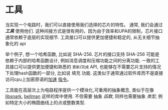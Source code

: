 # 工具


当实现一个电路时，我们可以直接使用我们选择的芯片的特性。 通常, 我们会通过 ***工具*** 使用他们. 
这种间接方式是很有用的，因为由于效率和UPA的限制，芯片接口通常依赖于底层的实现细节.
工具接口可以提供更加便捷和稳定的, 从无关细节抽象化的 api

举个例子, 想一个哈希函数, 比如说 SHA-256. 芯片的接口支持 SHA-256 可能是依赖于内部的哈希函数设计, 
例如消息调度和压缩功能之间的分离功能. 一致的工具接口可以提供更加便捷和熟悉的 `更新`/`完成` API, 
也能够在不需要芯片支持的情况下处理hash函数的一部分, 比如说 填充 功能.
这类似于通常通过软件库而不是直接访问cpu上加密原语的[加速](https://software.intel.com/content/www/us/en/develop/articles/intel-sha-extensions.html)
[指令](https://developer.arm.com/documentation/ddi0514/g/introduction/about-the-cortex-a57-processor-cryptography-engine)。

工具能在高层次上为电路程序提供一个模块化,可重用的抽象概念, 类似于在像 
[libsnark](https://github.com/christianlundkvist/libsnark-tutorial),
[bellman](https://electriccoin.co/blog/bellman-zksnarks-in-rust/)
这样的库中使用. 不但需要 抽象 *函数*, 同样也需要抽象 *类型*, 
例如特定大小的椭圆曲线上的点或整数类型.


